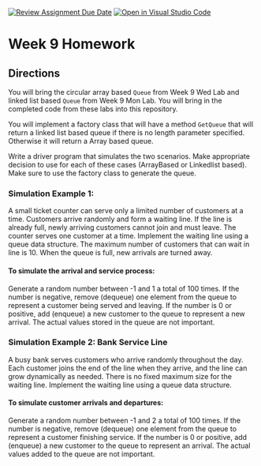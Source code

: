[![Review Assignment Due Date](https://classroom.github.com/assets/deadline-readme-button-22041afd0340ce965d47ae6ef1cefeee28c7c493a6346c4f15d667ab976d596c.svg)](https://classroom.github.com/a/VA6FTQIx)
[![Open in Visual Studio Code](https://classroom.github.com/assets/open-in-vscode-2e0aaae1b6195c2367325f4f02e2d04e9abb55f0b24a779b69b11b9e10269abc.svg)](https://classroom.github.com/online_ide?assignment_repo_id=21239915&assignment_repo_type=AssignmentRepo)
# Week 9 Homework

## Directions

You will bring the circular array based `Queue` from Week 9 Wed Lab and linked list based `Queue` from Week 9 Mon Lab. You will bring in the completed code from these labs into this repository.

You will implement a factory class that will have a method `GetQueue` that will return a linked list based queue if there is no length parameter specified. Otherwise it will return a Array based queue.

Write a driver program that simulates the two scenarios. Make appropriate decision to use for each of these cases (ArrayBased or Linkedlist based). Make sure to use the factory class to generate the queue.

### Simulation Example 1:

A small ticket counter can serve only a limited number of customers at a time. Customers arrive randomly and form a waiting line. If the line is already full, newly arriving customers cannot join and must leave. The counter serves one customer at a time. Implement the waiting line using a queue data structure. The maximum number of customers that can wait in line is 10. When the queue is full, new arrivals are turned away.

#### To simulate the arrival and service process:

Generate a random number between -1 and 1 a total of 100 times. If the number is negative, remove (dequeue) one element from the queue to represent a customer being served and leaving. If the number is 0 or positive, add (enqueue) a new customer to the queue to represent a new arrival. The actual values stored in the queue are not important.

### Simulation Example 2: Bank Service Line

A busy bank serves customers who arrive randomly throughout the day. Each customer joins the end of the line when they arrive, and the line can grow dynamically as needed. There is no fixed maximum size for the waiting line. Implement the waiting line using a queue data structure.

#### To simulate customer arrivals and departures:

Generate a random number between -1 and 2 a total of 100 times. If the number is negative, remove (dequeue) one element from the queue to represent a customer finishing service. If the number is 0 or positive, add (enqueue) a new customer to the queue to represent an arrival. The actual values added to the queue are not important. 


